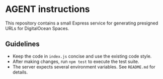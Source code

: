 # AGENT instructions

This repository contains a small Express service for generating presigned URLs for DigitalOcean Spaces.

## Guidelines

- Keep the code in `index.js` concise and use the existing code style.
- After making changes, run `npm test` to execute the test suite.
- The server expects several environment variables. See `README.md` for details.
